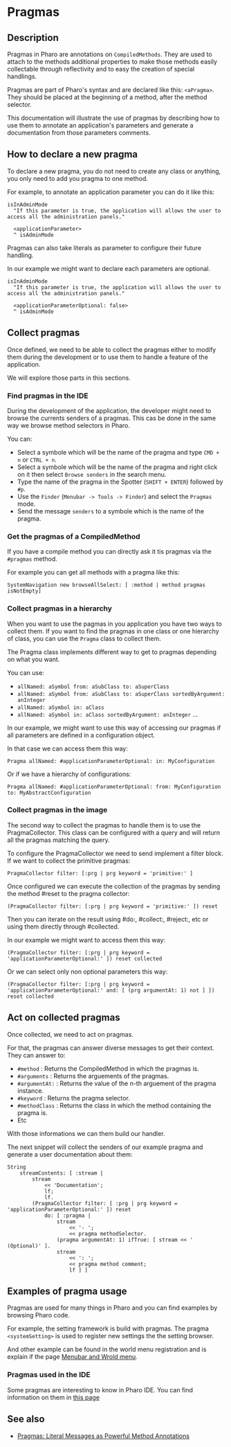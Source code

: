 # Pragmas

## Description

Pragmas in Pharo are annotations on `CompiledMethods`. They are used to attach to the methods additional properties to make those methods easily collectable through reflectivity and to easy the creation of special handlings.

Pragmas are part of Pharo's syntax and are declared like this: `<aPragma>`. They should be placed at the beginning of a method, after the method selector.

This documentation will illustrate the use of pragmas by describing how to use them to annotate an application's parameters and generate a documentation from those parameters comments.

## How to declare a new pragma

To declare a new pragma, you do not need to create any class or anything, you only need to add you pragma to one method.

For example, to annotate an application parameter you can do it like this:

```Smalltalk
isInAdminMode
  "If this parameter is true, the application will allows the user to access all the administration panels."
  
  <applicationParameter>
  ^ isAdminMode
```

Pragmas can also take literals as parameter to configure their future handling.

In our example we might want to declare each parameters are optional.

```Smalltalk
isInAdminMode
  "If this parameter is true, the application will allows the user to access all the administration panels."
  
  <applicationParameterOptional: false>
  ^ isAdminMode
```

## Collect pragmas

Once defined, we need to be able to collect the pragmas either to modify them during the development or to use them to handle a feature of the application.

We will explore those parts in this sections.

### Find pragmas in the IDE

During the development of the application, the developer might need to browse the currents senders of a pragmas. This cas be done in the same way we browse method selectors in Pharo.

You can:
- Select a symbole which will be the name of the pragma and type `CMD + n` or `CTRL + n`.
- Select a symbole which will be the name of the pragma and right click on it then select `Browse senders` in the search menu.
- Type the name of the pragma in the Spotter (`SHIFT + ENTER`) followed by `#p`.
- Use the `Finder` (`Menubar -> Tools -> Finder`) and select the `Pragmas` mode.
- Send the message `senders` to a symbole which is the name of the pragma.

### Get the pragmas of a CompiledMethod

If you have a compile method you can directly ask it tis pragmas via the `#pragmas` method.

For example you can get all methods with a pragma like this:

```Smalltalk
SystemNavigation new browseAllSelect: [ :method | method pragmas isNotEmpty]
```

### Collect pragmas in a hierarchy

When you want to use the pagmas in you application you have two ways to collect them. If you want to find the pragmas in one class or one hierarchy of class, you can use the `Pragma` class to collect them.

The Pragma class implements different way to get to pragmas depending on what you want.

You can use:
- `allNamed: aSymbol from: aSubClass to: aSuperClass`
- `allNamed: aSymbol from: aSubClass to: aSuperClass sortedByArgument: anInteger`
- `allNamed: aSymbol in: aClass`
- `allNamed: aSymbol in: aClass sortedByArgument: anInteger`
...

In our example, we might want to use this way of accessing our pragmas if all parameters are defined in a configuration object.

In that case we can access them this way:

```Smalltalk
Pragma allNamed: #applicationParameterOptional: in: MyConfiguration
```

Or if we have a hierarchy of configurations:

```Smalltalk
Pragma allNamed: #applicationParameterOptional: from: MyConfiguration to: MyAbstractConfiguration
```

### Collect pragmas in the image

The second way to collect the pragmas to handle them is to use the PragmaCollector. This class can be configured with a query and will return all the pragmas matching the query.

To configure the PragmaCollector we need to send implement a filter block. If we want to collect the primitive pragmas:

```Smalltalk
PragmaCollector filter: [:prg | prg keyword = 'primitive:' ]
```

Once configured we can execute the collection of the pragmas by sending the method #reset to the pragma collector:

```Smalltalk
(PragmaCollector filter: [:prg | prg keyword = 'primitive:' ]) reset
```

Then you can iterate on the result using #do:, #collect:, #reject:, etc or using them directly through #collected. 

In our example we might want to access them this way:

```Smalltalk
(PragmaCollector filter: [:prg | prg keyword = 'applicationParameterOptional:' ]) reset collected
```

Or we can select only non optional parameters this way:

```Smalltalk
(PragmaCollector filter: [:prg | prg keyword = 'applicationParameterOptional:' and: [ (prg argumentAt: 1) not ] ]) reset collected
```

## Act on collected pragmas

Once collected, we need to act on pragmas.

For that, the pragmas can answer diverse messages to get their context. They can answer to:
- `#method` : Returns the CompiledMethod in which the pragmas is.
- `#arguments` : Returns the arguements of the pragmas.
- `#argumentAt:` : Returns the value of the n-th arguement of the pragma instance.
- `#keyword` : Returns the pragma selector.
- `#methodClass` : Returns the class in which the method containing the pragma is.
- Etc

With those informations we can them build our handler.

The next snippet will collect the senders of our example pragma and generate a user documentation about them:

```Smalltalk
String
	streamContents: [ :stream | 
		stream
			<< 'Documentation';
			lf;
			lf.
		(PragmaCollector filter: [ :prg | prg keyword = 'applicationParameterOptional:' ]) reset
			do: [ :pragma | 
				stream
					<< '- ';
					<< pragma methodSelector.
				(pragma argumentAt: 1) ifTrue: [ stream << ' (Optional)' ].
				stream
					<< ': ';
					<< pragma method comment;
					lf ] ]
```

## Examples of pragma usage

Pragmas are used for many things in Pharo and you can find examples by browsing Pharo code.

For example, the setting framework is build with pragmas. The pragma `<systemSetting>` is used to register new settings the the setting browser.

And other example can be found in the world menu registration and is explain if the page [Menubar and Wrold menu](Menubar.md).

### Pragmas used in the IDE

Some pragmas are interesting to know in Pharo IDE. You can find information on them in [this page](InterestingsToKnowForBeginners.md#useful-pragmas)

## See also

- [Pragmas: Literal Messages as Powerful Method Annotations](https://rmod.inria.fr/archives/papers/Duca16a-Pragmas-IWST.pdf)
